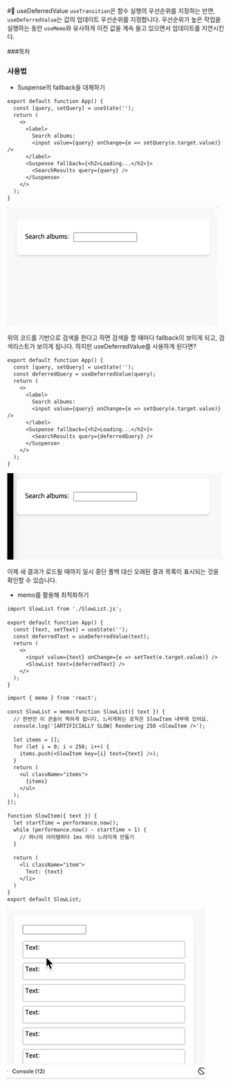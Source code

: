 #📌 useDeferredValue
`useTransition`은 함수 실행의 우선순위를 지정하는 반면, `useDeferredValue`는 값의 업데이트 우선순위를 지정합니다. 우선순위가 높은 작업을 실행하는 동안 `useMemo`와 유사하게 이전 값을 계속 들고 있으면서 업데이트를 지연시킨다.

###목차

### 사용법

- Suspense의 fallback을 대체하기

```JSX
export default function App() {
  const [query, setQuery] = useState('');
  return (
    <>
      <label>
        Search albums:
        <input value={query} onChange={e => setQuery(e.target.value)} />
      </label>
      <Suspense fallback={<h2>Loading...</h2>}>
        <SearchResults query={query} />
      </Suspense>
    </>
  );
}
```

<img src="./useDeferredValue1.gif">

위의 코드를 기반으로 검색을 한다고 하면 검색을 할 때마다 fallback이 보이게 되고, 검색리스트가 보이게 됩니다. 하지만 useDeferredValue를 사용하게 된다면?

```JSX
export default function App() {
  const [query, setQuery] = useState('');
  const deferredQuery = useDeferredValue(query);
  return (
    <>
      <label>
        Search albums:
        <input value={query} onChange={e => setQuery(e.target.value)} />
      </label>
      <Suspense fallback={<h2>Loading...</h2>}>
        <SearchResults query={deferredQuery} />
      </Suspense>
    </>
  );
}
```

<img src="./useDeferredValue2.gif">

이제 새 결과가 로드될 때까지 일시 중단 폴백 대신 오래된 결과 목록이 표시되는 것을 확인할 수 있습니다.

- memo를 활용해 최적화하기

```JSX
import SlowList from './SlowList.js';

export default function App() {
  const [text, setText] = useState('');
  const deferredText = useDeferredValue(text);
  return (
    <>
      <input value={text} onChange={e => setText(e.target.value)} />
      <SlowList text={deferredText} />
    </>
  );
}
```

```JSX
import { memo } from 'react';

const SlowList = memo(function SlowList({ text }) {
  // 한번만 이 콘솔이 찍히게 됩니다, 느리게하는 로직은 SlowItem 내부에 있어요.
  console.log('[ARTIFICIALLY SLOW] Rendering 250 <SlowItem />');

  let items = [];
  for (let i = 0; i < 250; i++) {
    items.push(<SlowItem key={i} text={text} />);
  }
  return (
    <ul className="items">
      {items}
    </ul>
  );
});

function SlowItem({ text }) {
  let startTime = performance.now();
  while (performance.now() - startTime < 1) {
    // 하나의 아이템마다 1ms 마다 느려지게 만들기
  }

  return (
    <li className="item">
      Text: {text}
    </li>
  )
}
export default SlowList;
```

<img src="./useDeferredValue3.gif">
